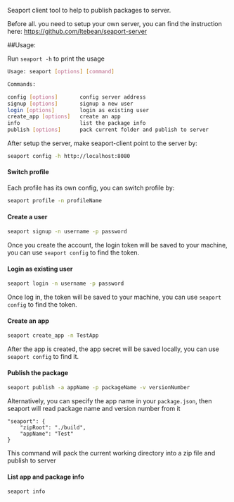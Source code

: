 Seaport client tool to help to publish packages to server.

Before all. you need to setup your own server, you can find the instruction here: https://github.com/ltebean/seaport-server

##Usage:

Run `seaport -h` to print the usage

```bash
Usage: seaport [options] [command]

Commands:

config [options]       config server address
signup [options]       signup a new user
login [options]        login as existing user
create_app [options]   create an app
info                   list the package info
publish [options]      pack current folder and publish to server
```


After setup the server, make seaport-client point to the server by:
```bash
seaport config -h http://localhost:8080
```

#### Switch profile
Each profile has its own config, you can switch profile by:
```bash
seaport profile -n profileName
```

#### Create a user
```bash
seaport signup -n username -p password
```
Once you create the account, the login token will be saved to your machine, you can use `seaport config` to find the token.

#### Login as existing user
```bash
seaport login -n username -p password
```
Once log in, the token will be saved to your machine, you can use `seaport config` to find the token.

#### Create an app
```bash
seaport create_app -n TestApp
```
After the app is created, the app secret will be saved locally, you can use `seaport config` to find it.

#### Publish the package
```bash
seaport publish -a appName -p packageName -v versionNumber
```

Alternatively, you can specify the app name in your `package.json`, then seaport will read package name and version number from it

```
"seaport": {
	"zipRoot": "./build",
    "appName": "Test"
}

```

This command will pack the current working directory into a zip file and publish to server

#### List app and package info
```bash
seaport info
```
